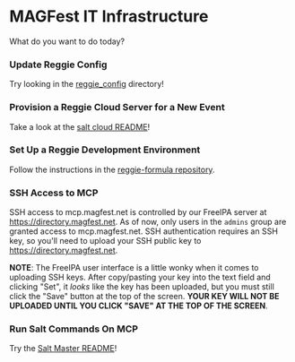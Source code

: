 # MAGFest IT Infrastructure

What do you want to do today?


### Update Reggie Config

Try looking in the [reggie_config](reggie_config) directory!


### Provision a Reggie Cloud Server for a New Event

Take a look at the [salt cloud README](magfest_state/salt/cloud/README.md)!


### Set Up a Reggie Development Environment

Follow the instructions in the [reggie-formula repository](https://github.com/magfest/reggie-formula).


### SSH Access to MCP

SSH access to mcp.magfest.net is controlled by our FreeIPA server at
https://directory.magfest.net. As of now, only users in the `admins` group
are granted access to mcp.magfest.net. SSH authentication requires an SSH key,
so you'll need to upload your SSH public key to https://directory.magfest.net.

**NOTE**: The FreeIPA user interface is a little wonky when it comes to
uploading SSH keys. After copy/pasting your key into the text field and
clicking "Set", it _looks_ like the key has been uploaded, but you must
still click the "Save" button at the top of the screen. **YOUR KEY WILL
NOT BE UPLOADED UNTIL YOU CLICK "SAVE" AT THE TOP OF THE SCREEN**.


### Run Salt Commands On MCP

Try the [Salt Master README](magfest_state/salt/master/README.md)!
